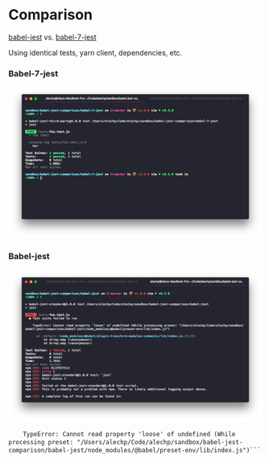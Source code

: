 # Comparison

[babel-jest](https://www.npmjs.com/package/babel-jest) vs.
[babel-7-jest](https://www.npmjs.com/package/babel-7-jest)

Using identical tests, yarn client, dependencies, etc.

### Babel-7-jest

![babel-7-jest](./images/babel-7-jest.png)

### Babel-jest

![babel-jest](./images/babel-jest.png)

````
    TypeError: Cannot read property 'loose' of undefined (While processing preset: "/Users/alechp/Code/alechp/sandbox/babel-jest-comparison/babel-jest/node_modules/@babel/preset-env/lib/index.js")```
````
